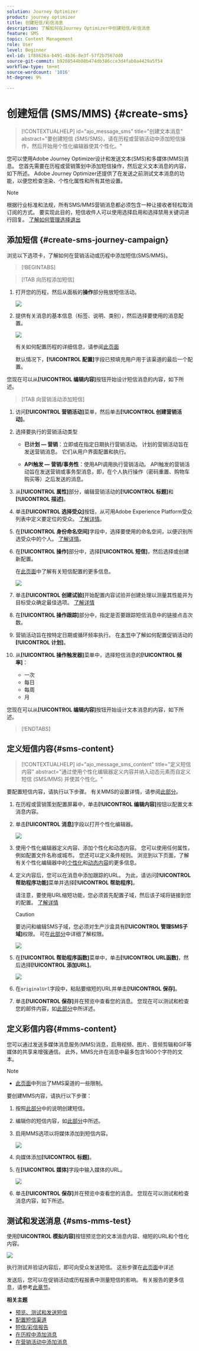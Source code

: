```yaml
---
solution: Journey Optimizer
product: journey optimizer
title: 创建短信/彩信消息
description: 了解如何在Journey Optimizer中创建短信/彩信消息
feature: SMS
topic: Content Management
role: User
level: Beginner
exl-id: 1f88626a-b491-4b36-8e3f-57f2b7567dd0
source-git-commit: b9208544b08b474db386cce3d4fab0a4429a5f54
workflow-type: tm+mt
source-wordcount: '1016'
ht-degree: 9%

---
```


# 创建短信 (SMS/MMS) {#create-sms}

>[!CONTEXTUALHELP]
>id="ajo_message_sms"
>title="创建文本消息"
>abstract="要创建短信 (SMS/SMS)，请在历程或营销活动中添加短信操作，然后开始用个性化编辑器使其个性化。"

您可以使用Adobe Journey Optimizer设计和发送文本(SMS)和多媒体(MMS)消息。 您首先需要在历程或营销策划中添加短信操作，然后定义文本消息的内容，如下所述。 Adobe Journey Optimizer还提供了在发送之前测试文本消息的功能，以便您检查渲染、个性化属性和所有其他设置。

>[!NOTE]
>
>根据行业标准和法规，所有SMS/MMS营销消息都必须包含一种让接收者轻松取消订阅的方式。 要实现此目的，短信收件人可以使用选择启用和选择禁用关键词进行回复。 [了解如何管理选择退出](../privacy/opt-out.md#sms-opt-out-management-sms-opt-out-management)


## 添加短信 {#create-sms-journey-campaign}

浏览以下选项卡，了解如何在营销活动或历程中添加短信(SMS/MMS)。

>[!BEGINTABS]

>[!TAB 向历程添加短信]

1. 打开您的历程，然后从面板的&#x200B;**操作**&#x200B;部分拖放短信活动。

   ![](assets/sms_create_1.png)

1. 提供有关消息的基本信息（标签、说明、类别），然后选择要使用的消息配置。

   ![](assets/sms_create_2.png)

   有关如何配置历程的详细信息，请参阅[此页面](../building-journeys/journey-gs.md)

   默认情况下，**[!UICONTROL 配置]**&#x200B;字段已预填充用户用于该渠道的最后一个配置。

您现在可以从&#x200B;**[!UICONTROL 编辑内容]**&#x200B;按钮开始设计短信消息的内容，如下所述。

>[!TAB 向营销活动添加短信]

1. 访问&#x200B;**[!UICONTROL 营销活动]**&#x200B;菜单，然后单击&#x200B;**[!UICONTROL 创建营销活动]**。

1. 选择要执行的营销活动类型

   * **已计划 — 营销**：立即或在指定日期执行营销活动。 计划的营销活动旨在发送营销消息。 它们从用户界面配置和执行。

   * **API触发 — 营销/事务性**：使用API调用执行营销活动。 API触发的营销活动旨在发送营销或事务型消息，即，在个人执行操作（密码重置、购物车购买等）之后发送的消息。

1. 从&#x200B;**[!UICONTROL 属性]**&#x200B;部分，编辑营销活动的&#x200B;**[!UICONTROL 标题]**&#x200B;和&#x200B;**[!UICONTROL 描述]**。

1. 单击&#x200B;**[!UICONTROL 选择受众]**&#x200B;按钮，从可用Adobe Experience Platform受众列表中定义要定位的受众。 [了解详情](../audience/about-audiences.md)。

1. 在&#x200B;**[!UICONTROL 身份命名空间]**&#x200B;字段中，选择要使用的命名空间，以便识别所选受众中的个人。 [了解详情](../event/about-creating.md#select-the-namespace)。

1. 在&#x200B;**[!UICONTROL 操作]**&#x200B;部分中，选择&#x200B;**[!UICONTROL 短信]**，然后选择或创建新配置。

   在[此页面](sms-configuration.md)中了解有关短信配置的更多信息。

   ![](assets/sms_create_3.png)

1. 单击&#x200B;**[!UICONTROL 创建试验]**&#x200B;开始配置内容试验并创建处理以测量其性能并为目标受众确定最佳选项。 [了解详情](../content-management/content-experiment.md)

1. 在&#x200B;**[!UICONTROL 操作跟踪]**&#x200B;部分中，指定是否要跟踪短信消息中的链接点击次数。

1. 营销活动旨在按特定日期或循环频率执行。 在[本节](../campaigns/create-campaign.md#schedule)中了解如何配置促销活动的&#x200B;**[!UICONTROL 计划]**。

1. 从&#x200B;**[!UICONTROL 操作触发器]**&#x200B;菜单中，选择短信消息的&#x200B;**[!UICONTROL 频率]**：

   * 一次
   * 每日
   * 每周
   * 月

您现在可以从&#x200B;**[!UICONTROL 编辑内容]**&#x200B;按钮开始设计文本消息的内容，如下所述。

>[!ENDTABS]

## 定义短信内容{#sms-content}

>[!CONTEXTUALHELP]
>id="ajo_message_sms_content"
>title="定义短信内容"
>abstract="通过使用个性化编辑器定义内容并纳入动态元素而自定义短信 (SMS/MMS) 并使其个性化。"

要配置短信内容，请执行以下步骤。 有关MMS的设置详情，请参阅[此部分](#mms-content)。

1. 在历程或营销策划配置屏幕中，单击&#x200B;**[!UICONTROL 编辑内容]**&#x200B;按钮以配置文本消息内容。

1. 单击&#x200B;**[!UICONTROL 消息]**&#x200B;字段以打开个性化编辑器。

   ![](assets/sms-content.png)

1. 使用个性化编辑器定义内容、添加个性化和动态内容。 您可以使用任何属性，例如配置文件名称或城市。 您还可以定义条件规则。 浏览到以下页面，了解有关个性化编辑器中的[个性化](../personalization/personalize.md)和[动态内容](../personalization/get-started-dynamic-content.md)的更多信息。

1. 定义内容后，您可以在消息中添加跟踪的URL。 为此，请访问&#x200B;**[!UICONTROL 帮助程序功能]**&#x200B;菜单并选择&#x200B;**[!UICONTROL 帮助程序]**。

   请注意，要使用URL缩短功能，您必须首先配置子域，然后该子域将链接到您的配置。 [了解详情](sms-subdomains.md)

   >[!CAUTION]
   >
   > 要访问和编辑SMS子域，您必须对生产沙盒具有&#x200B;**[!UICONTROL 管理SMS子域]**&#x200B;权限。 可在[此部分](../administration/high-low-permissions.md)中详细了解权限。

   ![](assets/sms_tracking_1.png)

1. 在&#x200B;**[!UICONTROL 帮助程序函数]**&#x200B;菜单中，单击&#x200B;**[!UICONTROL URL函数]**，然后选择&#x200B;**[!UICONTROL 添加URL]**。

   ![](assets/sms_tracking_2.png)

1. 在`originalUrl`字段中，粘贴要缩短的URL并单击&#x200B;**[!UICONTROL 保存]**。

1. 单击&#x200B;**[!UICONTROL 保存]**&#x200B;并在预览中查看您的消息。 您现在可以测试和检查您的邮件内容，如[此部分](#sms-mms-test)中所详述。

## 定义彩信内容{#mms-content}

您可以通过发送多媒体消息服务(MMS)消息，启用视频、图片、音频剪辑和GIF等媒体的共享来增强通信。 此外，MMS允许在消息中最多包含1600个字符的文本。

>[!NOTE]
>
>* [此页面](../start/guardrails.md#sms-guardrails)中列出了MMS渠道的一些限制。

要创建MMS内容，请执行以下步骤：

1. 按照[此部分](#create-sms-journey-campaign)中的说明创建短信。

1. 编辑你的短信内容，如[此部分](#sms-content)中所述。

1. 启用MMS选项以将媒体添加到短信内容。

   ![](assets/sms_create_6.png)

1. 向媒体添加&#x200B;**[!UICONTROL 标题]**。

1. 在&#x200B;**[!UICONTROL 媒体]**&#x200B;字段中输入媒体的URL。

   ![](assets/sms_create_7.png)

1. 单击&#x200B;**[!UICONTROL 保存]**&#x200B;并在预览中查看您的消息。 您现在可以测试和检查消息内容，如下所述。

## 测试和发送消息 {#sms-mms-test}

使用&#x200B;**[!UICONTROL 模拟内容]**&#x200B;按钮预览您的文本消息内容、缩短的URL和个性化内容。

![](assets/sms-content-preview.png)

执行测试并验证内容后，即可向受众发送短信。 这些步骤在[此页面](send-sms.md)中详述

发送后，您可以在促销活动或历程报表中测量短信的影响。 有关报告的更多信息，请参考[此章节](../reports/campaign-global-report.md#sms-tab)。

**相关主题**

* [预览、测试和发送短信](send-sms.md)
* [配置短信渠道](sms-configuration.md)
* [短信/彩信报告](../reports/journey-global-report.md#sms-global)
* [在历程中添加消息](../building-journeys/journeys-message.md)
* [在营销活动中添加消息](../campaigns/create-campaign.md)
